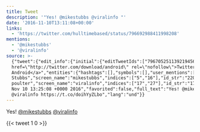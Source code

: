 ```yaml
---
title: Tweet
description: '"Yes! @mikestubbs @viralinfo "'
date: '2016-11-10T13:11:08+00:00'
links:
  - 'https://twitter.com/hulltimebased/status/796692988411998208'
mentions:
  - '@mikestubbs'
  - '@viralinfo'
source: >-
  {"tweet":{"edit_info":{"initial":{"editTweetIds":["796705251139219456"],"editableUntil":"2016-11-10T14:25:08.596Z","editsRemaining":"5","isEditEligible":true}},"retweeted":false,"source":"<a
  href=\"http://twitter.com/download/android\" rel=\"nofollow\">Twitter for
  Android</a>","entities":{"hashtags":[],"symbols":[],"user_mentions":[{"name":"Mike
  Stubbs","screen_name":"mikestubbs","indices":["5","16"],"id_str":"22011851","id":"22011851"},{"name":"simon
  poulter","screen_name":"viralinfo","indices":["17","27"],"id_str":"17487184","id":"17487184"}],"urls":[{"url":"https://t.co/doihYyZLbo","expanded_url":"https://twitter.com/hulltimebased/status/796692988411998208","display_url":"twitter.com/hulltimebased/…","indices":["28","51"]}]},"display_text_range":["0","51"],"favorite_count":"1","id_str":"796705251139219456","truncated":false,"retweet_count":"0","id":"796705251139219456","possibly_sensitive":false,"created_at":"Thu
  Nov 10 13:25:08 +0000 2016","favorited":false,"full_text":"Yes! @mikestubbs
  @viralinfo https://t.co/doihYyZLbo","lang":"und"}}
---
```

Yes! [@mikestubbs](https://twitter.com/@mikestubbs) [@viralinfo](https://twitter.com/@viralinfo) 
    
{{< tweet 1 0 >}}
    
